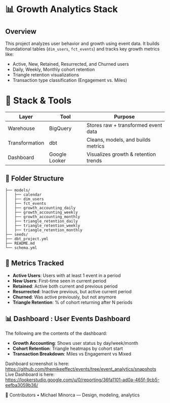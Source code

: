 # 📊 Growth Analytics Stack

## Overview

This project analyzes user behavior and growth using event data. It builds foundational tables (`dim_users`, `fct_events`) and tracks key growth metrics like:

- Active, New, Retained, Resurrected, and Churned users
- Daily, Weekly, Monthly cohort retention
- Triangle retention visualizations
- Transaction type classification (Engagement vs. Miles)

# 📂 Stack & Tools

| Layer          | Tool          | Purpose                              |
| -------------- | ------------- | ------------------------------------ |
| Warehouse      | BigQuery      | Stores raw + transformed event data  |
| Transformation | dbt           | Cleans, models, and builds metrics   |
| Dashboard      | Google Looker | Visualizes growth & retention trends |

## 📁 Folder Structure

```
├── models/
│   ├── calendar
│   ├── dim_users
│   ├── fct_events
│   ├── growth_accounting_daily
│   ├── growth_accounting_weekly
│   ├── growth_accounting_monthly
│   ├── triangle_retention_daily
│   ├── triangle_retention_weekly
│   ├── triangle_retention_monthly
├── seeds/
├── dbt_project.yml
├── README.md
└── schema.yml
```

## 🧪 Metrics Tracked

- **Active Users**: Users with at least 1 event in a period
- **New Users**: First-time seen in current period
- **Retained**: Active both current and previous period
- **Resurrected**: Inactive previous, but active current period
- **Churned**: Was active previously, but not anymore
- **Triangle Retention**: % of cohort returning after N periods

## 📊 Dashboard : User Events Dashboard
The following are the contents of the dashboard:
- **Growth Accounting**: Shows user status by day/week/month
- **Cohort Retention**: Triangle heatmaps by cohort start
- **Transaction Breakdown**: Miles vs Engagement vs Mixed

Dashboard screenshot is here: https://github.com/themikeeffect/events/tree/event_analytics/snapshots
Live Dashboard is here: https://lookerstudio.google.com/u/0/reporting/36fa1101-ad0a-465f-9cb5-eefba3059b36/

📣 Contributors
	•	Michael Minorca — Design, modeling, analytics

